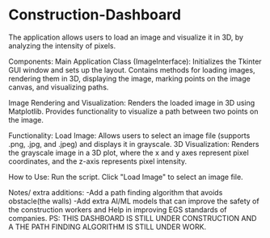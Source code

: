 # Construction-Dashboard
The application allows users to load an image and visualize it in 3D, by analyzing the intensity of pixels.

Components:
Main Application Class (ImageInterface):
Initializes the Tkinter GUI window and sets up the layout.
Contains methods for loading images, rendering them in 3D, displaying the image, marking points on the image canvas, and visualizing paths.

Image Rendering and Visualization:
Renders the loaded image in 3D using Matplotlib.
Provides functionality to visualize a path between two points on the image.

Functionality:
Load Image: Allows users to select an image file (supports .png, .jpg, and .jpeg) and displays it in grayscale.
3D Visualization: Renders the grayscale image in a 3D plot, where the x and y axes represent pixel coordinates, and the z-axis represents pixel intensity.

How to Use:
Run the script.
Click "Load Image" to select an image file.

Notes/ extra additions:
-Add a path finding algorithm that avoids obstacle(the walls)
-Add extra AI/ML models that can improve the safety of the construction workers and Help in improving EGS standards of companies.
PS: THIS DASHBOARD IS STILL UNDER CONSTRUCTION AND A THE PATH FINDING ALGORITHM IS STILL UNDER WORK.

